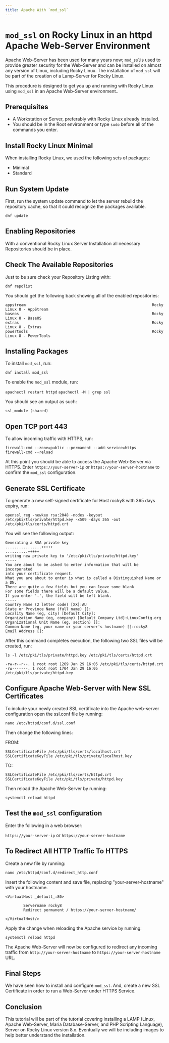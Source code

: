 ```yaml
---
title: Apache With `mod_ssl`
---
```


# `mod_ssl` on Rocky Linux in an httpd Apache Web-Server Environment

Apache Web-Server has been used for many years now; `mod_ssl`is used to provide greater security for the Web-Server and can be installed on almost any version of Linux, including Rocky Linux. The installation of `mod_ssl` will be part of the creation of a Lamp-Server for Rocky Linux.

This procedure is designed to get you up and running with Rocky Linux using `mod_ssl` in an Apache Web-Server environment..

## Prerequisites

* A Workstation or Server, preferably with Rocky Linux already installed.
* You should be in the Root environment or type `sudo` before all of the commands you enter.

## Install Rocky Linux Minimal

When installing Rocky Linux, we used the following sets of packages:

* Minimal
* Standard

## Run System Update

First, run the system update command to let the server rebuild the repository cache, so that it could recognize the packages available.

`dnf update`

## Enabling Repositories

With a conventional Rocky Linux Server Installation all necessary Repositories should be in place.

## Check The Available Repositories

Just to be sure check your Repository Listing with:

`dnf repolist`

You should get the following back showing all of the enabled repositories:

```
appstream                                                        Rocky Linux 8 - AppStream
baseos                                                           Rocky Linux 8 - BaseOS
extras                                                           Rocky Linux 8 - Extras
powertools                                                       Rocky Linux 8 - PowerTools
```

## Installing Packages

To install `mod_ssl`, run:

`dnf install mod_ssl`

To enable the `mod_ssl` module, run:

`apachectl restart httpd`
`apachectl -M | grep ssl`

You should see an output as such:

  `ssl_module (shared)`

## Open TCP port 443

To allow incoming traffic with HTTPS, run:

```
firewall-cmd --zone=public --permanent --add-service=https
firewall-cmd --reload
```

At this point you should be able to access the Apache Web-Server via HTTPS. Enter `https://your-server-ip` or `https://your-server-hostname` to confirm the `mod_ssl` configuration.

## Generate SSL Certificate

To generate a new self-signed certificate for Host rocky8 with 365 days expiry, run:

`openssl req -newkey rsa:2048 -nodes -keyout /etc/pki/tls/private/httpd.key -x509 -days 365 -out /etc/pki/tls/certs/httpd.crt`

You will see the following output:

```
Generating a RSA private key
................+++++
..........+++++
writing new private key to '/etc/pki/tls/private/httpd.key'
-----
You are about to be asked to enter information that will be incorporated
into your certificate request.
What you are about to enter is what is called a Distinguished Name or a DN.
There are quite a few fields but you can leave some blank
For some fields there will be a default value,
If you enter '.', the field will be left blank.
-----
Country Name (2 letter code) [XX]:AU
State or Province Name (full name) []:
Locality Name (eg, city) [Default City]:
Organization Name (eg, company) [Default Company Ltd]:LinuxConfig.org
Organizational Unit Name (eg, section) []:
Common Name (eg, your name or your server's hostname) []:rocky8
Email Address []:
```
After this command completes execution, the following two SSL files will be created, run:

```
ls -l /etc/pki/tls/private/httpd.key /etc/pki/tls/certs/httpd.crt

-rw-r--r--. 1 root root 1269 Jan 29 16:05 /etc/pki/tls/certs/httpd.crt
-rw-------. 1 root root 1704 Jan 29 16:05 /etc/pki/tls/private/httpd.key
```

## Configure Apache Web-Server with New SSL Certificates

To include your newly created SSL certificate into the Apache web-server configuration open the ssl.conf file by running:

`nano /etc/httpd/conf.d/ssl.conf`

Then change the following lines:

FROM:
```
SSLCertificateFile /etc/pki/tls/certs/localhost.crt
SSLCertificateKeyFile /etc/pki/tls/private/localhost.key
```
TO:
```
SSLCertificateFile /etc/pki/tls/certs/httpd.crt
SSLCertificateKeyFile /etc/pki/tls/private/httpd.key
```

Then reload the Apache Web-Server by running:

`systemctl reload httpd`

## Test the `mod_ssl` configuration

Enter the following in a web browser:

`https://your-server-ip` or `https://your-server-hostname`

## To Redirect All HTTP Traffic To HTTPS

Create a new file by running:

`nano /etc/httpd/conf.d/redirect_http.conf`

Insert the following content and save file, replacing "your-server-hostname" with your hostname.

```
<VirtualHost _default_:80>

        Servername rocky8
        Redirect permanent / https://your-server-hostname/

</VirtualHost/>
```

Apply the change when reloading the Apache service by running:

`systemctl reload httpd`

The Apache Web-Server will now be configured to  redirect any incoming traffic from `http://your-server-hostname` to `https://your-server-hostname` URL.

## Final Steps

We have seen how to install and configure `mod_ssl`. And, create a new SSL Certificate in order to run a Web-Server under HTTPS Service.

## Conclusion

This tutorial will be part of the tutorial covering installing a LAMP (Linux, Apache Web-Server, Maria Database-Server, and PHP Scripting Language), Server on Rocky Linux version 8.x. Eventually we will be including images to help better understand the installation.

